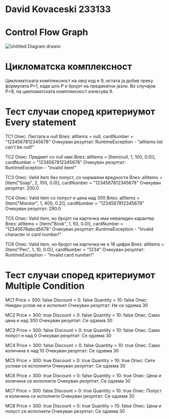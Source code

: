 # David Kovaceski 233133

# Control Flow Graph
![Untitled Diagram drawio](https://github.com/user-attachments/assets/76eed33c-ea28-47db-a5a9-8fe8dd5f1853)


# Цикломатска комплексност
Цикломатската комплексност на овој код е 9, истата ја добив преку формулата P+1, каде што P е бројот на предикатни јазли. Во случајoв P=8, па цикломатската комплексност изнесува 9.

# Тест случаи според критериумот Every statement

TC1
Опис: Листата е null
Влез: allItems = null, cardNumber = "1234567812345678"
Очекуван резултат: RuntimeException - "allItems list can't be null!"

TC2
Опис: Предмет со null име
Влез: allItems = [Item(null, 1, 100, 0.0)], cardNumber = "1234567812345678"
Очекуван резултат: RuntimeException - "Invalid item!"

TC3
Опис: Valid item без попуст, со нормални вредности
Влез: allItems = [Item("Soap", 2, 100, 0.0)], cardNumber = "1234567812345678"
Очекуван резултат: 200.0

TC4
Опис: Valid item со попуст и цена над 300
Влез: allItems = [Item("Monitor", 1, 400, 0.2)], cardNumber = "1234567812345678"
Очекуван резултат: 290.0

TC5
Опис: Valid item, но бројот на картичка има невалиден карактер
Влез: allItems = [Item("Book", 1, 50, 0.0)], cardNumber = "12345678abcd5678"
Очекуван резултат: RuntimeException - "Invalid character in card number!"

TC6
Опис: Valid item, но бројот на картичка не е 16 цифри
Влез: allItems = [Item("Pen", 1, 10, 0.0)], cardNumber = "1234"
Очекуван резултат: RuntimeException - "Invalid card number!"

# Тест случаи според критериумот Multiple Condition

MC1
Price > 300: false
Discount > 0: false
Quantity > 10: false
Опис: Ниеден услов не е исполнет
Очекуван резултат: Не се одзема 30

MC2
Price > 300: true
Discount > 0: false
Quantity > 10: false
Опис: Само цена е над 300
Очекуван резултат: Се одзема 30

MC3
Price > 300: false
Discount > 0: true
Quantity > 10: false
Опис: Само попуст е над 0
Очекуван резултат: Се одзема 30

MC4
Price > 300: false
Discount > 0: false
Quantity > 10: true
Опис: Само количина е над 10
Очекуван резултат: Се одзема 30

MC5
Price > 300: true
Discount > 0: true
Quantity > 10: true
Опис: Сите услови се исполнети
Очекуван резултат: Се одзема 30

MC6
Price > 300: true
Discount > 0: false
Quantity > 10: true
Опис: Цена и количина се исполнети
Очекуван резултат: Се одзема 30

MC7
Price > 300: false
Discount > 0: true
Quantity > 10: true
Опис: Попуст и количина се исполнети
Очекуван резултат: Се одзема 30

MC8
Price > 300: true
Discount > 0: true
Quantity > 10: false
Опис: Цена и попуст се исполнети
Очекуван резултат: Се одзема 30
